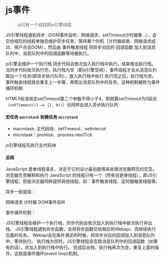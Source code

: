 # js事件
> js只有一个线程即js引擎线程

JS引擎线程遇到异步（DOM事件监听、网络请求、setTimeout计时器等...），会交给相应的线程单独去维护异步任务，等待某个时机（计时器结束、网络请求成功、用户点击DOM），然后由 事件触发线程 将异步对应的 回调函数 加入到消息队列中，消息队列中的回调函数等待被执行。

js引擎会维护一个执行栈 同步代码会依次加入执行栈中执行，结束推出执行栈。
当同步代码依次执行完，执行栈为空（即js引擎空闲），事件线程才会从消息队列取出一个任务(即异步执行队列），放入执行栈中执行
执行完之后，执行栈为空。事件触发线程就会重复上一步骤，再取出消息队列中的任务，这种机制被称为事件循环机制

HTML5标准规定setTimeout第二个参数不得小于4，即就算setTimeout为0延迟（`setTimeout(() => {}, 0))`）也同样会进入异步执行队列

#### 宏任务 `macrotask` 和微任务 `microtask`
+ macrotask: 主代码块、setTimeout、setInterval
+ microtask：promise、process.nextTick

js引擎线程先执行主代码块

#### 总结
JavaScript 是单线程语言，决定于它的设计最初是用来处理浏览器网页的交互。浏览器负责解释和执行 JavaScript 的线程只有一个（所有说是单线程），即JS引擎线程，但是浏览器同样提供其他线程，如：事件触发线程、定时器触发线程等。


异步一般是指：

网络请求
计时器
DOM事件监听



事件循环机制：

JS引擎线程会维护一个执行栈，同步代码会依次加入到执行栈中依次执行并出栈。
JS引擎线程遇到异步函数，会将异步函数交给相应的Webapi，而继续执行后面的任务。
Webapi会在条件满足的时候，将异步对应的回调加入到消息队列中，等待执行。
执行栈为空时，JS引擎线程会去取消息队列中的回调函数（如果有的话），并加入到执行栈中执行。
完成后出栈，执行栈再次为空，重复上面的操作，这就是事件循环(event loop)机制。


